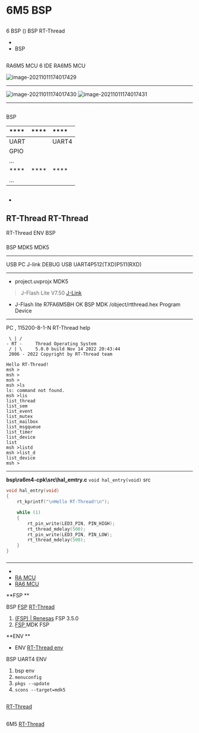 #  6M5  BSP 

## 

 6  BSP ()  BSP RT-Thread 



- 
- BSP 

## 

 RA6M5 MCU  6 IDE RA6M5 MCU 



![image-20211011174017429](docs/picture/ebf_ra6m5.jpg)

 **** 

![image-20211011174017430](docs/picture/ebf_ra6m_2.jpg)
![image-20211011174017431](docs/picture/ebf_ra6m_3.jpg)

****

## 

 BSP 

| **** | **** | ****          |
| :----------------- | :----------------- | :------------- |
| UART     |        | UART4  |
| GPIO     |        |                 |
| ... |          |                 |
| **** | **** | ****          |
| ... |          |                 |


## 



- 
  
   RT-Thread  RT-Thread  
- 
  
   RT-Thread  ENV  BSP 

### 

 BSP  MDK5  MDK5 

****

 USB  PC J-link  DEBUG  USB  UART4P512(TXD)P511(RXD)

****

-  project.uvprojx  MDK5 

>  J-Flash Lite  V7.50 [J-Link ](https://www.segger.com/downloads/jlink/)

-  J-Flash lite  R7FA6M5BH OK  BSP  MDK  /object/rtthread.hex  Program Device 

****



 PC , 115200-8-1-N RT-Thread  help 

```
 \ | /
- RT -     Thread Operating System
 / | \     5.0.0 build Nov 14 2022 20:43:44
 2006 - 2022 Copyright by RT-Thread team

Hello RT-Thread!
msh >
msh >
msh >
msh >ls
ls: command not found.
msh >lis
list_thread
list_sem
list_event
list_mutex
list_mailbox
list_msgqueue
list_timer
list_device
list
msh >listd
msh >list_d
list_device
msh >
```

****

 **bsp\ra6m4-cpk\src\hal_emtry.c**   `void hal_entry(void)`  src 

```c
void hal_entry(void)
{
    rt_kprintf("\nHello RT-Thread!\n");

    while (1)
    {
        rt_pin_write(LED3_PIN, PIN_HIGH);
        rt_thread_mdelay(500);
        rt_pin_write(LED3_PIN, PIN_LOW);
        rt_thread_mdelay(500);
    }
}
```

### 

****

- [](https://doc.embedfire.com/products/link/zh/latest/mcu/renesas/ebf_ra6m.html?from_wecom=1)
- [RA MCU ](https://www2.renesas.cn/cn/zh/document/gde/1520091)
- [RA6 MCU ](https://www2.renesas.cn/cn/zh/document/apn/ra6-quick-design-guide)

**FSP **

 BSP  [FSP](https://www2.renesas.cn/jp/zh/software-tool/flexible-software-package-fsp#document) [RT-Thread ](https://club.rt-thread.org/)

1. [ (FSP) | Renesas](https://www.renesas.com/cn/zh/software-tool/flexible-software-package-fsp) FSP 3.5.0 
2. [ FSP ](./docs/FSP.md) MDK  FSP 

**ENV **

-  ENV [RT-Thread env ](https://www.rt-thread.org/document/site/#/development-tools/env/env)

 BSP  UART4  ENV 


1.  bsp  env 
2. `menuconfig`
3. `pkgs --update`
4. `scons --target=mdk5` 


## 

  [RT-Thread ](https://club.rt-thread.org/)

## 

 6M5  [ RT-Thread ](https://www.rt-thread.org/document/site/#/rt-thread-version/rt-thread-standard/development-guide/github/github)
